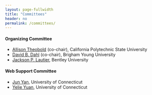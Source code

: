 ```yaml
---
layout: page-fullwidth
title: "Committees"
header: no
permalink: /committees/
---
```


#### Organizing Committee
+ [Allison Theobold](https://statistics.calpoly.edu/allison-theobold) (co-chair), California Polytechnic State University
+ [David B. Dahl](https://dahl.byu.edu/) (co-chair), Brigham Young University
+ [Jackson P. Lautier](https://jacksonlautier.com/), Bentley University

#### Web Support Committee
+ [Jun Yan](https://statistics.uconn.edu/person/jun-yan/), University of Connecticut
+ [Yelie Yuan](https://yelieyuan.com), University of Connecticut
